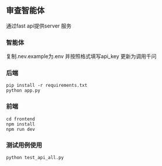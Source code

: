 ## 审查智能体

通过fast api提供server 服务

### 智能体

复制.nev.example为.env
并按照格式填写api_key
更新为调用千问



### 后端

```commandline
pip install -r requirements.txt
python app.py
```


### 前端

```commandline
cd frontend
npm install
npm run dev
```

### 测试用例使用

```commandline
python test_api_all.py
```
